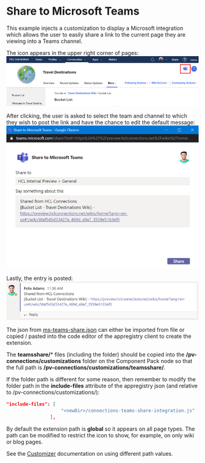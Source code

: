# Share to Microsoft Teams
This example injects a customization to display a Microsoft integration which allows the user to easily share a link to the current page they are viewing into a Teams channel.

The icon appears in the upper right corner of pages:
![Share to Teams](./share-to-teams-icon.png)

After clicking, the user is asked to select the team and channel to which they wish to post the link and have the chance to edit the default message:
![Choose Teams Channel](./choose-teams-channel.png)

Lastly, the entry is posted:
![Post to Channel](./post-to-channel.png)

The json from [ms-teams-share.json](./ms-teams-share.json) can either be imported from file or copied / pasted into the code editor of the appregistry client to create the extension.

The **teamsshare/*** files (including the folder) should be copied into the **/pv-connections/customizations** folder on the Component Pack node so that the full path is **/pv-connections/customizations/teamsshare/**. 

If the folder path is different for some reason, then remember to modify the folder path in the **include-files** attribute of the appregistry json (and relative to /pv-connections/customizations/):

```json
"include-files": [
                    "<newDir>/connections-teams-share-integration.js"
                ],
```

By default the extension path is **global** so it appears on all page types. The path can be modified to restrict the icon to show, for example, on only wiki or blog pages.

See the [Customizer](https://github.com/hclcnx/customizer/blob/master/docs/HCLConnectionsCustomizer.md#listing-2-customizer-application-properties) documentation on using different path values.